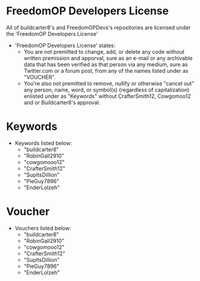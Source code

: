 # FreedomOP Developers License #
All of buildcarter8's and FreedomOPDevs's repositories are licensed under the 'FreedomOP Developers License'
* 'FreedomOP Developers License' states: 
  *  You are not premitted to change, add, or delete any code without written premission and apporval, sure as an e-mail or any archivable data that has been verified as that person via any medium, sure as Twitter.com or a forum post, from any of the names listed under as "VOUCHER".  
  *  You're also not premitted to remove, nullify or otherwise "cancel out" any person, name, word, or symbol(s) (regardless of capitalization) enlisted under as "Keywords" without CrafterSmith12, Cowgomoo12 and or Buildcarter8's approval.




# Keywords
* Keywords listed below:
  * "buildcarter8"
  * "RobinGall2910"
  * "cowgomooo12"
  * "CrafterSmith12"
  * "SupItsDillion"
  * "PieGuy7896"
  * "EnderLolzeh"



# Voucher
 
* Vouchers listed below:
  * "buildcarter8"
  * "RobinGall2910"
  * "cowgomooo12"
  * "CrafterSmith12"
  * "SupItsDillion"
  * "PieGuy7896"
  * "EnderLolzeh"
